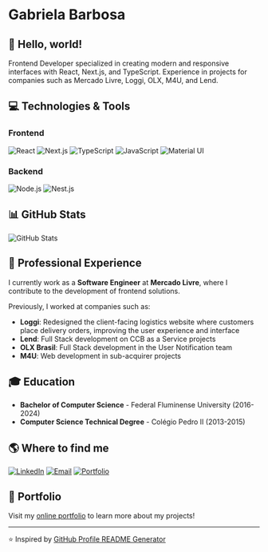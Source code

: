 
# Gabriela Barbosa

## 👋 Hello, world!

Frontend Developer specialized in creating modern and responsive interfaces with React, Next.js, and TypeScript.
Experience in projects for companies such as Mercado Livre, Loggi, OLX, M4U, and Lend.

## 💻 Technologies & Tools

### Frontend
![React](https://img.shields.io/badge/React-20232A?style=for-the-badge&logo=react&logoColor=61DAFB)
![Next.js](https://img.shields.io/badge/Next.js-000000?style=for-the-badge&logo=nextdotjs&logoColor=white)
![TypeScript](https://img.shields.io/badge/TypeScript-007ACC?style=for-the-badge&logo=typescript&logoColor=white)
![JavaScript](https://img.shields.io/badge/JavaScript-F7DF1E?style=for-the-badge&logo=javascript&logoColor=black)
![Material UI](https://img.shields.io/badge/Material--UI-0081CB?style=for-the-badge&logo=material-ui&logoColor=white)

### Backend
![Node.js](https://img.shields.io/badge/Node.js-339933?style=for-the-badge&logo=nodedotjs&logoColor=white)
![Nest.js](https://img.shields.io/badge/NestJS-E0234E?style=for-the-badge&logo=nestjs&logoColor=white)

## 📊 GitHub Stats

![GitHub Stats](https://github-readme-stats.vercel.app/api?username=gabriela-barbosa&show_icons=true&theme=dracula)

## 🚀 Professional Experience

I currently work as a **Software Engineer** at **Mercado Livre**, where I contribute to the development of frontend solutions.

Previously, I worked at companies such as:
- **Loggi**: Redesigned the client-facing logistics website where customers place delivery orders, improving the user experience and interface
- **Lend**: Full Stack development on CCB as a Service projects
- **OLX Brasil**: Full Stack development in the User Notification team
- **M4U**: Web development in sub-acquirer projects

## 🎓 Education

- **Bachelor of Computer Science** - Federal Fluminense University (2016-2024)
- **Computer Science Technical Degree** - Colégio Pedro II (2013-2015)

## 🌎 Where to find me

[![LinkedIn](https://img.shields.io/badge/LinkedIn-0077B5?style=for-the-badge&logo=linkedin&logoColor=white)](https://www.linkedin.com/in/gabriela-barbosa-f/)
[![Email](https://img.shields.io/badge/Email-D14836?style=for-the-badge&logo=gmail&logoColor=white)](mailto:gabrielabarbfreitas@gmail.com)
[![Portfolio](https://img.shields.io/badge/Portfolio-000000?style=for-the-badge&logo=vercel&logoColor=white)](https://gabriela-barbosa-portfolio.vercel.app/en)

## 💼 Portfolio

Visit my [online portfolio](https://gabriela-barbosa-portfolio.vercel.app/en) to learn more about my projects!

---

⭐️ Inspired by [GitHub Profile README Generator](https://gprm.itsvg.in)
